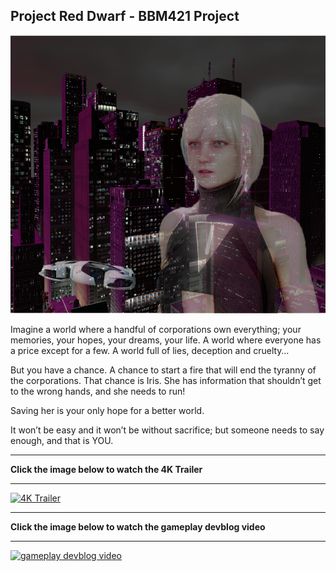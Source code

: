 ## Project Red Dwarf - BBM421 Project

![Image](files/poster.png)

Imagine a world where a handful of corporations own everything; your memories, your hopes, your dreams, your life. A world where everyone has a price except for a few. A world full of lies, deception and cruelty…

But you have a chance. A chance to start a fire that will end the tyranny of the corporations. 
That chance is Iris. 
She has information that shouldn’t get to the wrong hands, and she needs to run!

Saving her is your only hope for a better world.

It won’t be easy and it won’t be without sacrifice; 
but someone needs to say enough, and that is YOU.
____
**Click the image below to watch the 4K Trailer**
____
[![4K Trailer](https://img.youtube.com/vi/VeNaFitrLqk/0.jpg)](https://www.youtube.com/watch?v=VeNaFitrLqk)
____
**Click the image below to watch the gameplay devblog video**
____
[![gameplay devblog video](https://img.youtube.com/vi/7sXDa70niQY/0.jpg)](https://www.youtube.com/watch?v=7sXDa70niQY)
